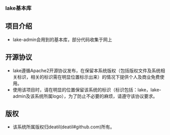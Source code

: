 ### lake基本库


## 项目介绍
*  lake-admin会用到的基本库，部分代码收集于网上


## 开源协议  
*  lake遵循Apache2开源协议发布，在保留本系统版权（包括版权文件及系统相关标识，相关的标识需在明显位置标示出来）的情况下提供个人及商业免费使用。  
*  使用该项目时，请在明显的位置保留该系统的标识（标识包括：lake，lake-admin及该系统所属logo），为了防止不必要的麻烦，请遵守该协议要求。


## 版权
*  该系统所属版权归deatil(deatil#github.com)所有。
